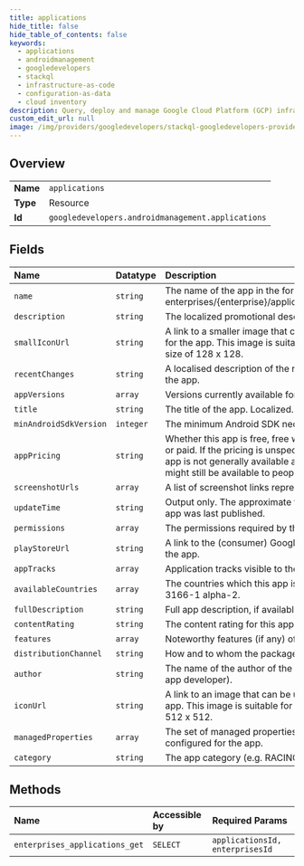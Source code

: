 ```yaml
---
title: applications
hide_title: false
hide_table_of_contents: false
keywords:
  - applications
  - androidmanagement
  - googledevelopers    
  - stackql
  - infrastructure-as-code
  - configuration-as-data
  - cloud inventory
description: Query, deploy and manage Google Cloud Platform (GCP) infrastructure and resources using SQL
custom_edit_url: null
image: /img/providers/googledevelopers/stackql-googledevelopers-provider-featured-image.png
---
```

  
    

## Overview
<table><tbody>
<tr><td><b>Name</b></td><td><code>applications</code></td></tr>
<tr><td><b>Type</b></td><td>Resource</td></tr>
<tr><td><b>Id</b></td><td><code>googledevelopers.androidmanagement.applications</code></td></tr>
</tbody></table>

## Fields
| Name | Datatype | Description |
|:-----|:---------|:------------|
| `name` | `string` | The name of the app in the form enterprises/&#123;enterprise&#125;/applications/&#123;package_name&#125;. |
| `description` | `string` | The localized promotional description, if available. |
| `smallIconUrl` | `string` | A link to a smaller image that can be used as an icon for the app. This image is suitable for use up to a pixel size of 128 x 128. |
| `recentChanges` | `string` | A localised description of the recent changes made to the app. |
| `appVersions` | `array` | Versions currently available for this app. |
| `title` | `string` | The title of the app. Localized. |
| `minAndroidSdkVersion` | `integer` | The minimum Android SDK necessary to run the app. |
| `appPricing` | `string` | Whether this app is free, free with in-app purchases, or paid. If the pricing is unspecified, this means the app is not generally available anymore (even though it might still be available to people who own it). |
| `screenshotUrls` | `array` | A list of screenshot links representing the app. |
| `updateTime` | `string` | Output only. The approximate time (within 7 days) the app was last published. |
| `permissions` | `array` | The permissions required by the app. |
| `playStoreUrl` | `string` | A link to the (consumer) Google Play details page for the app. |
| `appTracks` | `array` | Application tracks visible to the enterprise. |
| `availableCountries` | `array` | The countries which this app is available in as per ISO 3166-1 alpha-2. |
| `fullDescription` | `string` | Full app description, if available. |
| `contentRating` | `string` | The content rating for this app. |
| `features` | `array` | Noteworthy features (if any) of this app. |
| `distributionChannel` | `string` | How and to whom the package is made available. |
| `author` | `string` | The name of the author of the apps (for example, the app developer). |
| `iconUrl` | `string` | A link to an image that can be used as an icon for the app. This image is suitable for use up to a pixel size of 512 x 512. |
| `managedProperties` | `array` | The set of managed properties available to be pre-configured for the app. |
| `category` | `string` | The app category (e.g. RACING, SOCIAL, etc.) |
## Methods
| Name | Accessible by | Required Params |
|:-----|:--------------|:----------------|
| `enterprises_applications_get` | `SELECT` | `applicationsId, enterprisesId` |
